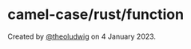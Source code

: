 # camel-case/rust/function

Created by [@theoludwig](https://github.com/theoludwig) on 4 January 2023.
